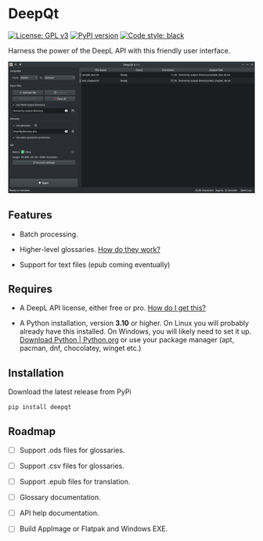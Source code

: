 # DeepQt

[![License: GPL v3](https://img.shields.io/badge/License-GPL%20v3-blue.svg)](https://www.gnu.org/licenses/gpl-3.0)
[![PyPI version](https://badge.fury.io/py/deepqt.svg)](https://badge.fury.io/py/deepqt)
[![Code style: black](https://img.shields.io/badge/code%20style-black-000000.svg)](https://github.com/psf/black)

Harness the power of the DeepL API with this friendly user interface.

![Example screenshot](media/example_screenshot.png)

## Features

- Batch processing.

- Higher-level glossaries. [How do they work?](docs/glossary_help.md)

- Support for text files (epub coming eventually)

## Requires

- A DeepL API license, either free or pro. [How do I get this?](docs/api_help.md)

- A Python installation, version **3.10** or higher. On Linux you will probably already have this installed. On Windows, you will likely need to set it up. [Download Python | Python.org](https://www.python.org/downloads/) or use your package manager (apt, pacman, dnf, chocolatey, winget etc.)

## Installation

Download the latest release from PyPi

```
pip install deepqt
```

## Roadmap

- [ ] Support .ods files for glossaries.

- [ ] Support .csv files for glossaries.

- [ ] Support .epub files for translation.

- [ ] Glossary documentation.

- [ ] API help documentation.

- [ ] Build AppImage or Flatpak and Windows EXE.
